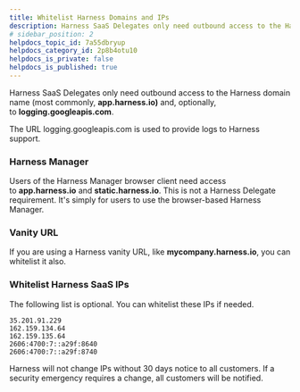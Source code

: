 ```yaml
---
title: Whitelist Harness Domains and IPs
description: Harness SaaS Delegates only need outbound access to the Harness domain name (most commonly, app.harness.io) and, optionally, to logging.googleapis.com. The URL logging.googleapis.com is used to provi…
# sidebar_position: 2
helpdocs_topic_id: 7a55dbryup
helpdocs_category_id: 2p8b4otu10
helpdocs_is_private: false
helpdocs_is_published: true
---
```


Harness SaaS Delegates only need outbound access to the Harness domain name (most commonly, **app.harness.io)** and, optionally, to **logging.googleapis.com**.

The URL logging.googleapis.com is used to provide logs to Harness support.

### Harness Manager

Users of the Harness Manager browser client need access to **app.harness.io** and **static.harness.io**. This is not a Harness Delegate requirement. It's simply for users to use the browser-based Harness Manager.

### Vanity URL

If you are using a Harness vanity URL, like **mycompany.harness.io**, you can whitelist it also.

### Whitelist Harness SaaS IPs

The following list is optional. You can whitelist these IPs if needed.


```
35.201.91.229  
162.159.134.64  
162.159.135.64  
2606:4700:7::a29f:8640  
2606:4700:7::a29f:8740
```
Harness will not change IPs without 30 days notice to all customers. If a security emergency requires a change, all customers will be notified.

